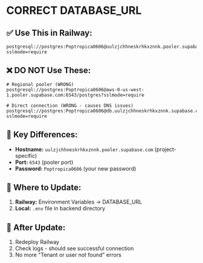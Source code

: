 # CORRECT DATABASE_URL

## ✅ Use This in Railway:

```
postgresql://postgres:Poptropica0606@uulzjchhneskrhkxznnk.pooler.supabase.com:6543/postgres?sslmode=require
```

## ❌ DO NOT Use These:

```
# Regional pooler (WRONG)
postgresql://postgres:Poptropica0606@aws-0-us-west-1.pooler.supabase.com:6543/postgres?sslmode=require

# Direct connection (WRONG - causes DNS issues)
postgresql://postgres:Poptropica0606@db.uulzjchhneskrhkxznnk.supabase.co:5432/postgres?sslmode=require
```

## 🎯 Key Differences:

- **Hostname:** `uulzjchhneskrhkxznnk.pooler.supabase.com` (project-specific)
- **Port:** `6543` (pooler port)
- **Password:** `Poptropica0606` (your new password)

## 🔧 Where to Update:

1. **Railway:** Environment Variables → DATABASE_URL
2. **Local:** `.env` file in backend directory

## 🚀 After Update:

1. Redeploy Railway
2. Check logs - should see successful connection
3. No more "Tenant or user not found" errors
